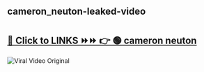 
 ## cameron_neuton-leaked-video 

# <h2><a href="https://clipsfans.com/cameron_neuton&ref=git">🔗 Click to LINKS ⏩⏩ 👉 🟢 cameron neuton </a></h2>

<a href="https://clipsfans.com/cameron_neuton&ref=git" rel="nofollow" data-target="animated-image.originalLink"><img src="https://i.ibb.co.com/xMMVF88/686577567.gif" alt="Viral Video Original" style="max-width: 100%; display: inline-block;" data-target="animated-image.originalImage"></a>
